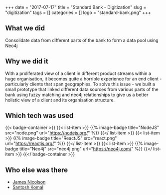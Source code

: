+++ 
date = "2017-07-17"
title = "Standard Bank - Digitization"
slug = "digitization" 
tags = []
categories = []
logo = "standard-bank.png"
+++
## What we did
Consolidate data from different parts of the bank to form a data pool using Neo4j

## Why we did it
With a proliferated view of a client in different product streams within a huge organisation, it becomes quite a horrible experience for an end client - particularly clients that span geographies. To solve this issue - we built a small prototype that linked different data sources from various parts of the bank using fuzzy matching and neo4j relationships to give us a better holistic view of a client and its organisation structure. 

## Which tech was used

{{< badge-container >}}
  {{< list-item >}}
    {{% image-badge title="NodeJS" src="node.png" url="https://nodejs.org/" %}}
  {{</ list-item >}}
  {{< list-item >}}
    {{% image-badge title="ReactJS" src="react.png" url="https://reactjs.org/" %}}
  {{</ list-item >}}
  {{< list-item >}}
    {{% image-badge title="Neo4j" src="neo4j.png" url="https://neo4j.com/" %}}
  {{</ list-item >}}
{{</ badge-container >}}

## Who else was there
* [James Nicolson](https://www.linkedin.com/in/james-nicolson-2aa982/)
* [Santosh Komal](https://www.linkedin.com/in/santosh-komal-b1ba9712/)